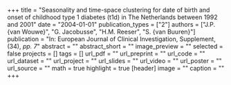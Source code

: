 +++
title = "Seasonality and time-space clustering for date of birth and onset of childhood type 1 diabetes (t1d) in The Netherlands between 1992 and 2001"
date = "2004-01-01"
publication_types = ["2"]
authors = ["J.P. {van Wouwe}", "G. Jacobusse", "H.M. Reeser", "S. {van Buuren}"]
publication = "In: European Journal of Clinical Investigation, Supplement, (34), _pp. 7_"
abstract = ""
abstract_short = ""
image_preview = ""
selected = false
projects = []
tags = []
url_pdf = ""
url_preprint = ""
url_code = ""
url_dataset = ""
url_project = ""
url_slides = ""
url_video = ""
url_poster = ""
url_source = ""
math = true
highlight = true
[header]
image = ""
caption = ""
+++
